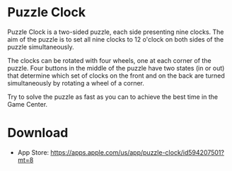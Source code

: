 # Puzzle Clock

Puzzle Clock is a two-sided puzzle, each side presenting nine clocks. The aim of the puzzle is to set all nine clocks to 12 o'clock on both sides of the puzzle simultaneously.

The clocks can be rotated with four wheels, one at each corner of the puzzle. Four buttons in the middle of the puzzle have two states (in or out) that determine which set of clocks
on the front and on the back are turned simultaneously by rotating a wheel of a corner.

Try to solve the puzzle as fast as you can to achieve the best time in the Game Center.

# Download

- App Store: https://apps.apple.com/us/app/puzzle-clock/id594207501?mt=8
